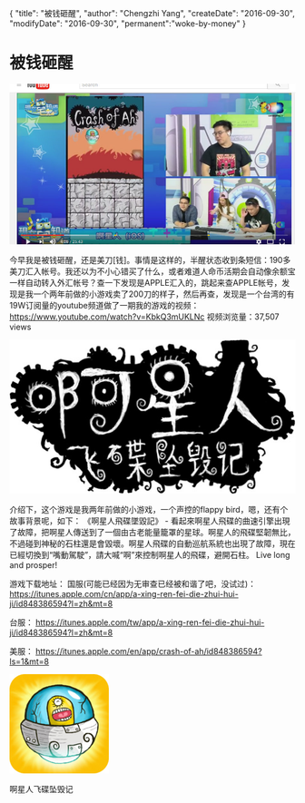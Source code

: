 {
    "title": "被钱砸醒",
    "author": "Chengzhi Yang",
    "createDate": "2016-09-30",
    "modifyDate": "2016-09-30",
    "permanent":"woke-by-money"
}

# 被钱砸醒

![alt text](../attachment/woke-by-money/1.jpg "1")

今早我是被钱砸醒，还是美刀[钱]。事情是这样的，半醒状态收到条短信：190多美刀汇入帐号。我还以为不小心错买了什么，或者难道人命币活期会自动像余额宝一样自动转入外汇帐号？查一下发现是APPLE汇入的，跳起来查APPLE帐号，发现是我一个两年前做的小游戏卖了200刀的样子，然后再查，发现是一个台湾的有19W订阅量的youtube频道做了一期我的游戏的视频：https://www.youtube.com/watch?v=KbkQ3mUKLNc  视频浏览量：37,507 views   

![alt text](../attachment/woke-by-money/2.jpg "2")

介绍下，这个游戏是我两年前做的小游戏，一个声控的flappy bird，嗯，还有个故事背景呢，如下：
《啊星人飛碟墜毀記​》 - 看起來啊星人飛碟的曲速引擎出現了故障，把啊星人傳送到了一個由古老能量籠罩的星球。啊星人的飛碟堅韌無比，不過碰到神秘的石柱還是會毀壞。啊星人飛碟的自動巡航系統也出現了故障，現在已經切換到“嘴動駕駛”，請大喊“啊”來控制啊星人的飛碟，避開石柱。 Live long and prosper!

游戏下载地址：
国服(可能已经因为无审查已经被和谐了吧，没试过)：https://itunes.apple.com/cn/app/a-xing-ren-fei-die-zhui-hui-ji/id848386594?l=zh&mt=8

台服： https://itunes.apple.com/tw/app/a-xing-ren-fei-die-zhui-hui-ji/id848386594?l=zh&mt=8

美服： https://itunes.apple.com/en/app/crash-of-ah/id848386594?ls=1&mt=8

![alt text](../attachment/woke-by-money/3.jpg "3")

啊星人飞碟坠毁记
